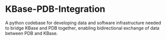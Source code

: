 # KBase-PDB-Integration

A python codebase for developing data and software infrastructure needed to bridge KBase and PDB together, enabling bidirectional exchange of data between PDB and KBase.
